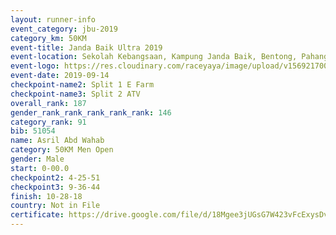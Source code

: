 ```yaml
---
layout: runner-info 
event_category: jbu-2019 
category_km: 50KM 
event-title: Janda Baik Ultra 2019 
event-location: Sekolah Kebangsaan, Kampung Janda Baik, Bentong, Pahang, Malaysia 
event-logo: https://res.cloudinary.com/raceyaya/image/upload/v1569217009/logo/janda-baik_vch1pc.jpg 
event-date: 2019-09-14 
checkpoint-name2: Split 1 E Farm 
checkpoint-name3: Split 2 ATV 
overall_rank: 187
gender_rank_rank_rank_rank_rank: 146
category_rank: 91
bib: 51054
name: Asril Abd Wahab
category: 50KM Men Open
gender: Male
start: 0-00.0
checkpoint2: 4-25-51
checkpoint3: 9-36-44
finish: 10-28-18
country: Not in File
certificate: https://drive.google.com/file/d/18Mgee3jUGsG7W423vFcExysDvNynG3xo/view?usp=sharing
---
```

